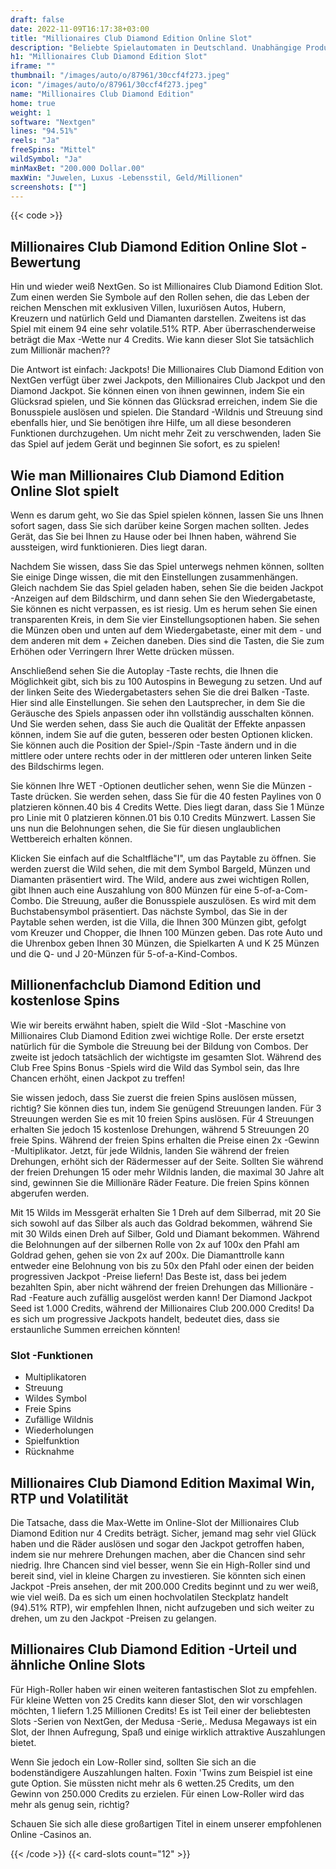 ```yaml
---
draft: false
date: 2022-11-09T16:17:38+03:00
title: "Millionaires Club Diamond Edition Online Slot"
description: "Beliebte Spielautomaten in Deutschland. Unabhängige Produktbewertungen und exklusive Anmeldeangebote. Jetzt spielen!"
h1: "Millionaires Club Diamond Edition Slot"
iframe: ""
thumbnail: "/images/auto/o/87961/30ccf4f273.jpeg"
icon: "/images/auto/o/87961/30ccf4f273.jpeg"
name: "Millionaires Club Diamond Edition"
home: true
weight: 1
software: "Nextgen"
lines: "94.51%"
reels: "Ja"
freeSpins: "Mittel"
wildSymbol: "Ja"
minMaxBet: "200.000 Dollar.00"
maxWin: "Juwelen, Luxus -Lebensstil, Geld/Millionen"
screenshots: [""]
---
```


{{< code >}}<h2>Millionaires Club Diamond Edition Online Slot -Bewertung</h2><p>Hin und wieder weiß NextGen. So ist Millionaires Club Diamond Edition Slot. Zum einen werden Sie Symbole auf den Rollen sehen, die das Leben der reichen Menschen mit exklusiven Villen, luxuriösen Autos, Hubern, Kreuzern und natürlich Geld und Diamanten darstellen. Zweitens ist das Spiel mit einem 94 eine sehr volatile.51% RTP. Aber überraschenderweise beträgt die Max -Wette nur 4 Credits. Wie kann dieser Slot Sie tatsächlich zum Millionär machen??</p><p>Die Antwort ist einfach: Jackpots! Die Millionaires Club Diamond Edition von NextGen verfügt über zwei Jackpots, den Millionaires Club Jackpot und den Diamond Jackpot. Sie können einen von ihnen gewinnen, indem Sie ein Glücksrad spielen, und Sie können das Glücksrad erreichen, indem Sie die Bonusspiele auslösen und spielen. Die Standard -Wildnis und Streuung sind ebenfalls hier, und Sie benötigen ihre Hilfe, um all diese besonderen Funktionen durchzugehen. Um nicht mehr Zeit zu verschwenden, laden Sie das Spiel auf jedem Gerät und beginnen Sie sofort, es zu spielen!</p><h2>Wie man Millionaires Club Diamond Edition Online Slot spielt</h2><p>Wenn es darum geht, wo Sie das Spiel spielen können, lassen Sie uns Ihnen sofort sagen, dass Sie sich darüber keine Sorgen machen sollten. Jedes Gerät, das Sie bei Ihnen zu Hause oder bei Ihnen haben, während Sie aussteigen, wird funktionieren. Dies liegt daran.</p><p>Nachdem Sie wissen, dass Sie das Spiel unterwegs nehmen können, sollten Sie einige Dinge wissen, die mit den Einstellungen zusammenhängen. Gleich nachdem Sie das Spiel geladen haben, sehen Sie die beiden Jackpot -Anzeigen auf dem Bildschirm, und dann sehen Sie den Wiedergabetaste, Sie können es nicht verpassen, es ist riesig. Um es herum sehen Sie einen transparenten Kreis, in dem Sie vier Einstellungsoptionen haben. Sie sehen die Münzen oben und unten auf dem Wiedergabetaste, einer mit dem - und dem anderen mit dem + Zeichen daneben. Dies sind die Tasten, die Sie zum Erhöhen oder Verringern Ihrer Wette drücken müssen.</p><p>Anschließend sehen Sie die Autoplay -Taste rechts, die Ihnen die Möglichkeit gibt, sich bis zu 100 Autospins in Bewegung zu setzen. Und auf der linken Seite des Wiedergabetasters sehen Sie die drei Balken -Taste. Hier sind alle Einstellungen. Sie sehen den Lautsprecher, in dem Sie die Geräusche des Spiels anpassen oder ihn vollständig ausschalten können. Und Sie werden sehen, dass Sie auch die Qualität der Effekte anpassen können, indem Sie auf die guten, besseren oder besten Optionen klicken. Sie können auch die Position der Spiel-/Spin -Taste ändern und in die mittlere oder untere rechts oder in der mittleren oder unteren linken Seite des Bildschirms legen.</p><p>Sie können Ihre WET -Optionen deutlicher sehen, wenn Sie die Münzen -Taste drücken. Sie werden sehen, dass Sie für die 40 festen Paylines von 0 platzieren können.40 bis 4 Credits Wette. Dies liegt daran, dass Sie 1 Münze pro Linie mit 0 platzieren können.01 bis 0.10 Credits Münzwert. Lassen Sie uns nun die Belohnungen sehen, die Sie für diesen unglaublichen Wettbereich erhalten können.</p><p>Klicken Sie einfach auf die Schaltfläche"I", um das Paytable zu öffnen. Sie werden zuerst die Wild sehen, die mit dem Symbol Bargeld, Münzen und Diamanten präsentiert wird. The Wild, andere aus zwei wichtigen Rollen, gibt Ihnen auch eine Auszahlung von 800 Münzen für eine 5-of-a-Com-Combo. Die Streuung, außer die Bonusspiele auszulösen. Es wird mit dem Buchstabensymbol präsentiert. Das nächste Symbol, das Sie in der Paytable sehen werden, ist die Villa, die Ihnen 300 Münzen gibt, gefolgt vom Kreuzer und Chopper, die Ihnen 100 Münzen geben. Das rote Auto und die Uhrenbox geben Ihnen 30 Münzen, die Spielkarten A und K 25 Münzen und die Q- und J 20-Münzen für 5-of-a-Kind-Combos.</p><h2>Millionenfachclub Diamond Edition und kostenlose Spins</h2><p>Wie wir bereits erwähnt haben, spielt die Wild -Slot -Maschine von Millionaires Club Diamond Edition zwei wichtige Rolle. Der erste ersetzt natürlich für die Symbole die Streuung bei der Bildung von Combos. Der zweite ist jedoch tatsächlich der wichtigste im gesamten Slot. Während des Club Free Spins Bonus -Spiels wird die Wild das Symbol sein, das Ihre Chancen erhöht, einen Jackpot zu treffen!</p><p>Sie wissen jedoch, dass Sie zuerst die freien Spins auslösen müssen, richtig? Sie können dies tun, indem Sie genügend Streuungen landen. Für 3 Streuungen werden Sie es mit 10 freien Spins auslösen. Für 4 Streuungen erhalten Sie jedoch 15 kostenlose Drehungen, während 5 Streuungen 20 freie Spins. Während der freien Spins erhalten die Preise einen 2x -Gewinn -Multiplikator. Jetzt, für jede Wildnis, landen Sie während der freien Drehungen, erhöht sich der Rädermesser auf der Seite. Sollten Sie während der freien Drehungen 15 oder mehr Wildnis landen, die maximal 30 Jahre alt sind, gewinnen Sie die Millionäre Räder Feature. Die freien Spins können abgerufen werden.</p><p>Mit 15 Wilds im Messgerät erhalten Sie 1 Dreh auf dem Silberrad, mit 20 Sie sich sowohl auf das Silber als auch das Goldrad bekommen, während Sie mit 30 Wilds einen Dreh auf Silber, Gold und Diamant bekommen. Während die Belohnungen auf der silbernen Rolle von 2x auf 100x den Pfahl am Goldrad gehen, gehen sie von 2x auf 200x. Die Diamanttrolle kann entweder eine Belohnung von bis zu 50x den Pfahl oder einen der beiden progressiven Jackpot -Preise liefern! Das Beste ist, dass bei jedem bezahlten Spin, aber nicht während der freien Drehungen das Millionäre -Rad -Feature auch zufällig ausgelöst werden kann! Der Diamond Jackpot Seed ist 1.000 Credits, während der Millionaires Club 200.000 Credits! Da es sich um progressive Jackpots handelt, bedeutet dies, dass sie erstaunliche Summen erreichen könnten!</p><h3>
Slot -Funktionen</h3><ul>
<li></span>
Multiplikatoren</li>
<li></span>
Streuung</li>
<li></span>
Wildes Symbol</li>
<li></span>
Freie Spins</li>
<li></span>
Zufällige Wildnis</li>
<li></span>
Wiederholungen</li>
<li></span>
Spielfunktion</li>
<li></span>
Rücknahme</li></ul><h2>Millionaires Club Diamond Edition Maximal Win, RTP und Volatilität</h2><p>Die Tatsache, dass die Max-Wette im Online-Slot der Millionaires Club Diamond Edition nur 4 Credits beträgt. Sicher, jemand mag sehr viel Glück haben und die Räder auslösen und sogar den Jackpot getroffen haben, indem sie nur mehrere Drehungen machen, aber die Chancen sind sehr niedrig. Ihre Chancen sind viel besser, wenn Sie ein High-Roller sind und bereit sind, viel in kleine Chargen zu investieren. Sie könnten sich einen Jackpot -Preis ansehen, der mit 200.000 Credits beginnt und zu wer weiß, wie viel weiß. Da es sich um einen hochvolatilen Steckplatz handelt (94).51% RTP), wir empfehlen Ihnen, nicht aufzugeben und sich weiter zu drehen, um zu den Jackpot -Preisen zu gelangen.</p><h2>Millionaires Club Diamond Edition -Urteil und ähnliche Online Slots</h2><p>Für High-Roller haben wir einen weiteren fantastischen Slot zu empfehlen. Für kleine Wetten von 25 Credits kann dieser Slot, den wir vorschlagen möchten, 1 liefern 1.25 Millionen Credits! Es ist Teil einer der beliebtesten Slots -Serien von NextGen, der Medusa -Serie,. Medusa Megaways ist ein Slot, der Ihnen Aufregung, Spaß und einige wirklich attraktive Auszahlungen bietet.</p><p>Wenn Sie jedoch ein Low-Roller sind, sollten Sie sich an die bodenständigere Auszahlungen halten. Foxin 'Twins zum Beispiel ist eine gute Option. Sie müssten nicht mehr als 6 wetten.25 Credits, um den Gewinn von 250.000 Credits zu erzielen. Für einen Low-Roller wird das mehr als genug sein, richtig?</p><p>Schauen Sie sich alle diese großartigen Titel in einem unserer empfohlenen Online -Casinos an.</p>{{< /code >}}
 {{< card-slots count="12" >}}